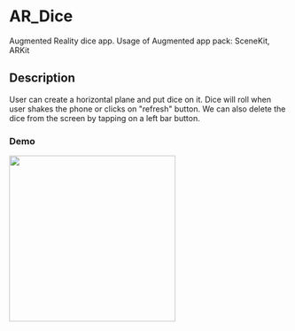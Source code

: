 # AR_Dice

Augmented Reality dice app. Usage of Augmented app pack: SceneKit, ARKit

## Description 

User can create a horizontal plane and put dice on it. Dice will roll when user shakes the phone or clicks on "refresh" button.
We can also delete the dice from the screen by tapping on a left bar button.

### Demo

<img src="https://github.com/elina-mns/AR_Dice/blob/main/AR_Dice/demo/dice.gif" width=300/>

